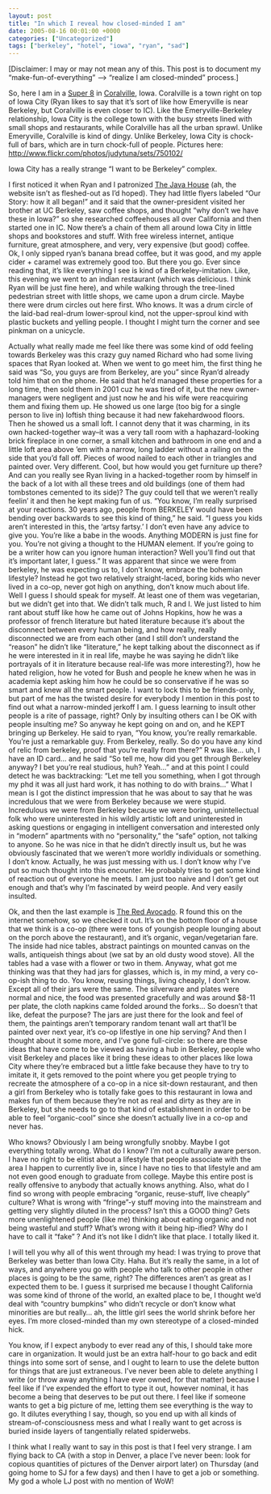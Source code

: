 ```yaml
---
layout: post
title: "In which I reveal how closed-minded I am"
date: 2005-08-16 00:01:00 +0000
categories: ["Uncategorized"]
tags: ["berkeley", "hotel", "iowa", "ryan", "sad"]
---
```


[Disclaimer: I may or may not mean any of this. This post is to document my “make-fun-of-everything” –> “realize I am closed-minded” process.]

So, here I am in a [Super 8](http://www.icccvb.org/members_details.asp?I=53) in [Coralville](http://maps.google.com/maps?q=611+1st+Ave,+Coralville,+IA+52241&spn=0.018758,0.028865&hl=en), Iowa. Coralville is a town right on top of Iowa City (Ryan likes to say that it’s sort of like how Emeryville is near Berkeley, but Coralville is even closer to IC). Like the Emeryville-Berkeley relationship, Iowa City is the college town with the busy streets lined with small shops and restaurants, while Coralville has all the urban sprawl. Unlike Emeryville, Coralville is kind of dingy. Unlike Berkeley, Iowa City is chock-full of bars, which are in turn chock-full of people. Pictures here: http://www.flickr.com/photos/judytuna/sets/750102/

Iowa City has a really strange “I want to be Berkeley” complex. 

I first noticed it when Ryan and I patronized [The Java House](http://www.thejavahouse.com/) (ah, the website isn’t as fleshed-out as I’d hoped). They had little flyers labeled “Our Story: how it all began!” and it said that the owner-president visited her brother at UC Berkeley, saw coffee shops, and thought “why don’t we have these in Iowa?” so she researched coffeehouses all over California and then started one in IC. Now there’s a chain of them all around Iowa City in little shops and bookstores and stuff. With free wireless internet, antique furniture, great atmosphere, and very, very expensive (but good) coffee. Ok, I only sipped ryan’s banana bread coffee, but it was good, and my apple cider + caramel was extremely good too. But there you go. Ever since reading that, it’s like everything I see is kind of a Berkeley-imitation. Like, this evening we went to an indian restaurant (which was delicious. I think Ryan will be just fine here), and while walking through the tree-lined pedestrian street with little shops, we came upon a drum circle. Maybe there were drum circles out here first. Who knows. It was a drum circle of the laid-bad real-drum lower-sproul kind, not the upper-sproul kind with plastic buckets and yelling people. I thought I might turn the corner and see pinkman on a unicycle.

Actually what really made me feel like there was some kind of odd feeling towards Berkeley was this crazy guy named Richard who had some living spaces that Ryan looked at. When we went to go meet him, the first thing he said was “So, you guys are from Berkeley, are you” since Ryan’d already told him that on the phone. He said that he’d managed these properties for a long time, then sold them in 2001 cuz he was tired of it, but the new owner-managers were negligent and just now he and his wife were reacquiring them and fixing them up. He showed us one large (too big for a single person to live in) loftish thing because it had new fakehardwood floors. Then he showed us a small loft. I cannot deny that it was charming, in its own hacked-together way–it was a very tall room with a haphazard-looking brick fireplace in one corner, a small kitchen and bathroom in one end and a little loft area above ’em with a narrow, long ladder without a railing on the side that you’d fall off. Pieces of wood nailed to each other in triangles and painted over. Very different. Cool, but how would you get furniture up there? And can you really see Ryan living in a hacked-together room by himself in the back of a lot with all these trees and old buildings (one of them had tombstones cemented to its side)? The guy could tell that we weren’t really feelin’ it and then he kept making fun of us. “You know, I’m really surprised at your reactions. 30 years ago, people from BERKELEY would have been bending over backwards to see this kind of thing,” he said. “I guess you kids aren’t interested in this, the ‘artsy fartsy.’ I don’t even have any advice to give you. You’re like a babe in the woods. Anything MODERN is just fine for you. You’re not giving a thought to the HUMAN element. If you’re going to be a writer how can you ignore human interaction? Well you’ll find out that it’s important later, I guess.” It was apparent that since we were from berkeley, he was expecting us to, I don’t know, embrace the bohemian lifestyle? Instead he got two relatively straight-laced, boring kids who never lived in a co-op, never got high on anything, don’t know much about life. Well I guess I should speak for myself. At least one of them was vegetarian, but we didn’t get into that. We didn’t talk much, R and I. We just listed to him rant about stuff like how he came out of Johns Hopkins, how he was a professor of french literature but hated literature because it’s about the disconnect between every human being, and how really, really disconnected we are from each other (and I still don’t understand the “reason” he didn’t like “literature,” he kept talking about the disconnect as if he were interested in it in real life, maybe he was saying he didn’t like portrayals of it in literature because real-life was more interesting?), how he hated religion, how he voted for Bush and people he knew when he was in academia kept asking him how he could be so conservative if he was so smart and knew all the smart people. I want to lock this to be friends-only, but part of me has the twisted desire for everybody I mention in this post to find out what a narrow-minded jerkoff I am. I guess learning to insult other people is a rite of passage, right? Only by insulting others can I be OK with people insulting me? So anyway he kept going on and on, and he KEPT bringing up Berkeley. He said to ryan, “You know, you’re really remarkable. You’re just a remarkable guy. From Berkeley, really. So do you have any kind of relic from berkeley, proof that you’re really from there?” R was like… uh, I have an ID card… and he said “So tell me, how did you get through Berkeley anyway? I bet you’re real studious, huh? Yeah…” and at this point I could detect he was backtracking: “Let me tell you something, when I got through my phd it was all just hard work, it has nothing to do with brains…” What I mean is I got the distinct impression that he was about to say that he was incredulous that we were from Berkeley because we were stupid. Incredulous we were from Berkeley because we were boring, unintellectual folk who were uninterested in his wildly artistic loft and uninterested in asking questions or engaging in intelligent conversation and interested only in “modern” apartments with no “personality,” the “safe” option, not talking to anyone. So he was nice in that he didn’t directly insult us, but he was obviously fascinated that we weren’t more worldly individuals or something. I don’t know. Actually, he was just messing with us. I don’t know why I’ve put so much thought into this encounter. He probably tries to get some kind of reaction out of everyone he meets. I am just too naive and I don’t get out enough and that’s why I’m fascinated by weird people. And very easily insulted.

Ok, and then the last example is [The Red Avocado](http://www.theredavocado.com/). R found this on the internet somehow, so we checked it out. It’s on the bottom floor of a house that we think is a co-op (there were tons of youngish people lounging about on the porch above the restaurant), and it’s organic, vegan/vegetarian fare. The inside had nice tables, abstract paintings on mounted canvas on the walls, antiqueish things about (we sat by an old dusty wood stove). All the tables had a vase with a flower or two in them. Anyway, what got me thinking was that they had jars for glasses, which is, in my mind, a very co-op-ish thing to do. You know, reusing things, living cheaply, I don’t know. Except all of their jars were the same. The silverware and plates were normal and nice, the food was presented gracefully and was around $8-11 per plate, the cloth napkins came folded around the forks… So doesn’t that like, defeat the purpose? The jars are just there for the look and feel of them, the paintings aren’t temporary random tenant wall art that’ll be painted over next year, it’s co-op lifestlye in one hip serving? And then I thought about it some more, and I’ve gone full-circle: so there are these ideas that have come to be viewed as having a hub in Berkeley, people who visit Berkeley and places like it bring these ideas to other places like Iowa City where they’re embraced but a little fake because they have to try to imitate it, it gets removed to the point where you get people trying to recreate the atmosphere of a co-op in a nice sit-down restaurant, and then a girl from Berkeley who is totally fake goes to this restaurant in Iowa and makes fun of them because they’re not as real and dirty as they are in Berkeley, but she needs to go to that kind of establishment in order to be able to feel “organic-cool” since she doesn’t actually live in a co-op and never has.

Who knows? Obviously I am being wrongfully snobby. Maybe I got everything totally wrong. What do I know? I’m not a culturally aware person. I have no right to be elitist about a lifestyle that people associate with the area I happen to currently live in, since I have no ties to that lifestyle and am not even good enough to graduate from college. Maybe this entire post is really offensive to anybody that actually knows anything. Also, what do I find so wrong with people embracing “organic, reuse-stuff, live cheaply” culture? What is wrong with “fringe”-y stuff moving into the mainstream and getting very slightly diluted in the process? Isn’t this a GOOD thing? Gets more unenlightened people (like me) thinking about eating organic and not being wasteful and stuff? What’s wrong with it being hip-ified? Why do I have to call it “fake” ? And it’s not like I didn’t like that place. I totally liked it.

I will tell you why all of this went through my head: I was trying to prove that Berkeley was better than Iowa City. Haha. But it’s really the same, in a lot of ways, and anywhere you go with people who talk to other people in other places is going to be the same, right? The differences aren’t as great as I expected them to be. I guess it surprised me because I thought California was some kind of throne of the world, an exalted place to be, I thought we’d deal with “country bumpkins” who didn’t recycle or don’t know what minorities are but really… ah, the little girl sees the world shrink before her eyes. I’m more closed-minded than my own stereotype of a closed-minded hick.

You know, if I expect anybody to ever read any of this, I should take more care in organization. It would just be an extra half-hour to go back and edit things into some sort of sense, and I ought to learn to use the delete button for things that are just extraneous. I’ve never been able to delete anything I write (or throw away anything I have ever owned, for that matter) because I feel like if I’ve expended the effort to type it out, however nominal, it has become a being that deserves to be put out there. I feel like if someone wants to get a big picture of me, letting them see everything is the way to go. It dilutes everything I say, though, so you end up with all kinds of stream-of-consciousness mess and what I really want to get across is buried inside layers of tangentially related spiderwebs. 

I think what I really want to say in this post is that I feel very strange. I am flying back to CA (with a stop in Denver, a place I’ve never been: look for copious quantities of pictures of the Denver airport later) on Thursday (and going home to SJ for a few days) and then I have to get a job or something. My god a whole LJ post with no mention of WoW!